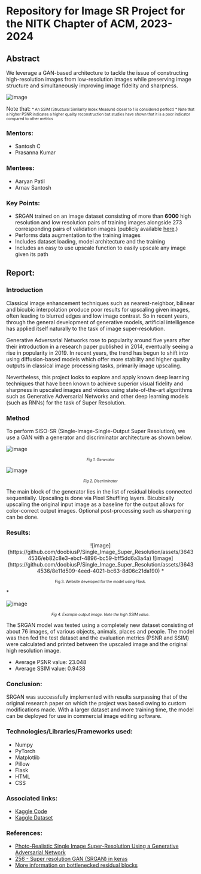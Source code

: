 # Repository for Image SR Project for the NITK Chapter of ACM, 2023-2024
## Abstract
We leverage a GAN-based architecture to tackle the issue of constructing high-resolution images from low-resolution images while preserving image structure and simultaneously improving image fidelity and sharpness.
<p align="center">
  
![image](https://github.com/doobiusP/Single_Image_Super_Resolution/assets/36434536/e1faf3e4-75c6-4127-8255-1d9c22719930?raw=True)

</p>
<p> Note that: 
  <font size="-2">
  * An SSIM (Structural Similarity Index Measure) closer to 1 is considered perfect]
  * Note that a higher PSNR indicates a higher quality reconstruction but studies have shown that it is a poor indicator compared to other metrics
  </font>
</p>


### Mentors:
* Santosh C
* Prasanna Kumar
### Mentees:
* Aaryan Patil
* Arnav Santosh

### Key Points:
* SRGAN trained on an image dataset consisting of more than **6000** high resolution and low resolution pairs of training images alongside 273 corresponding pairs of validation images (publicly available <a href="https://www.kaggle.com/datasets/doobiusp/various-ordered-images-for-super-resolution-task">here</a>.)
* Performs data augmentation to the training images
* Includes dataset loading, model architecture and the training
* Includes an easy to use upscale function to easily upscale any image given its path

## Report:
### Introduction
Classical image enhancement techniques such as nearest-neighbor, bilinear and bicubic interpolation produce poor results for upscaling given images, often leading to blurred edges and low image contrast. So in recent years, through the general development of generative models, artificial intelligence has applied itself naturally to the task of image super-resolution. 

Generative Adversarial Networks rose to popularity around five years after their introduction in a research paper published in 2014, eventually seeing a rise in popularity in 2019. In recent years, the trend has begun to shift into using diffusion-based models which offer more stability and higher quality outputs in classical image processing tasks, primarily image upscaling. 

Nevertheless, this project looks to explore and apply known deep learning techniques that have been known to achieve superior visual fidelity and sharpness in upscaled images and videos using state-of-the-art algorithms such as Generative Adversarial Networks and other deep learning models (such as RNNs) for the task of Super Resolution.

### Method

To perform SISO-SR (Single-Image-Single-Output Super Resolution), we use a GAN with a generator and discriminator architecture as shown below.
<p align="center">
  
![image](https://github.com/doobiusP/Single_Image_Super_Resolution/assets/36434536/18949d5a-5ea8-4333-aa2f-2f36f4674803)

*<p align="center"><font size="-2"> Fig 1. Generator </font></p>*

![image](https://github.com/doobiusP/Single_Image_Super_Resolution/assets/36434536/f6edd6e8-43a5-4e8f-ae4a-9c0aca0c8584)

*<p align="center"><font size="-2"> Fig 2. Discriminator</font></p>*
</p>
The main block of the generator lies in the list of residual blocks connected sequentially. Upscaling is done via Pixel Shuffling layers. Bicubically upscaling the original input image as a baseline for the output allows for color-correct output images. Optional post-processing such as sharpening can be done.

### Results:
<p align="center">
![image](https://github.com/doobiusP/Single_Image_Super_Resolution/assets/36434536/eb82c8e3-ebcf-4896-bc59-bff5dd6a3a4a)
![image](https://github.com/doobiusP/Single_Image_Super_Resolution/assets/36434536/8e11d509-4eed-4021-bc63-8d06c21da190)
*<p align="center"><font size="-2"> Fig 3. Website developed for the model using Flask.</font></p>*

![image](https://github.com/doobiusP/Single_Image_Super_Resolution/assets/36434536/67cdd0d3-2438-44a3-9b76-52b0c0de46e6?raw=True)
*<p align="center"><font size="-2"> Fig 4. Example output image. Note the high SSIM value.</font></p>*
</p>

The SRGAN model was tested using a completely new dataset consisting of about 76 images, of various objects, animals, places and people. The model was then fed the test dataset and the evaluation metrics (PSNR and SSIM) were calculated and printed between the upscaled image and the original high resolution image.
* Average PSNR value: 23.048
* Average SSIM value: 0.9438

### Conclusion:

SRGAN was successfully implemented with results surpassing that of the original research paper on which the project was based owing to custom modifications made. With a larger dataset and more training time, the model can be deployed for use in commercial image editing software.

### Technologies/Libraries/Frameworks used:
* Numpy
* PyTorch
* Matplotlib
* Pillow
* Flask
* HTML
* CSS

### Associated links:
* <a href="https://www.kaggle.com/code/doobiusp/srgan">Kaggle Code</a>
* <a href="https://www.kaggle.com/datasets/doobiusp/various-ordered-images-for-super-resolution-task">Kaggle Dataset </a>

### References:
* <a href="https://arxiv.org/abs/1609.04802">Photo-Realistic Single Image Super-Resolution Using a Generative Adversarial Network</a>
* <a href="https://youtu.be/1HqjPqNglPc?si=ezqEiYBfKW1Wtv_I">256 - Super resolution GAN (SRGAN) in keras </a>
* <a href="https://medium.com/@neetu.sigger/a-comprehensive-guide-to-understanding-and-implementing-bottleneck-residual-blocks-6b420706f66b">More information on bottlenecked residual blocks</a>

